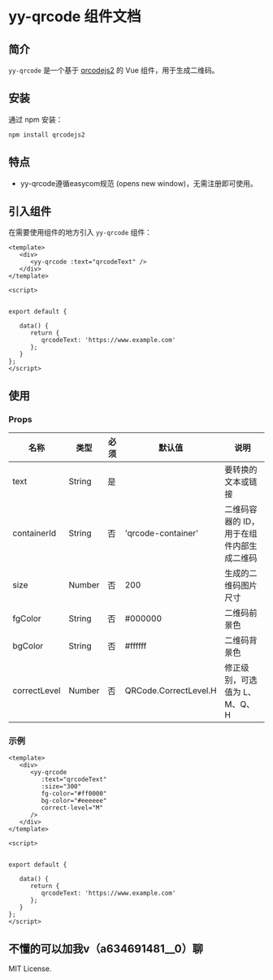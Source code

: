 # yy-qrcode 组件文档

## 简介

`yy-qrcode` 是一个基于 [qrcodejs2](https://github.com/davidshimjs/qrcodejs) 的 Vue 组件，用于生成二维码。

## 安装

通过 npm 安装：

```bash
npm install qrcodejs2 
```

## 特点
- yy-qrcode遵循easycom规范 (opens new window)，无需注册即可使用。

## 引入组件

在需要使用组件的地方引入 `yy-qrcode` 组件：

```vue
<template>
   <div>
      <yy-qrcode :text="qrcodeText" />
   </div>
</template>

<script>


export default {
 
   data() {
      return {
         qrcodeText: 'https://www.example.com'
      };
   }
};
</script>
```

## 使用

### Props

|名称|类型|必须|默认值|说明|
|---|---|---|---|---|
|text|String|是| |要转换的文本或链接|
|containerId|String|否|'qrcode-container'|二维码容器的 ID，用于在组件内部生成二维码|
|size|Number|否|200|生成的二维码图片尺寸|
|fgColor|String|否|#000000|二维码前景色|
|bgColor|String|否|#ffffff|二维码背景色|
|correctLevel|Number|否|QRCode.CorrectLevel.H|修正级别，可选值为 L、M、Q、H|

### 示例

```vue
<template>
   <div>
      <yy-qrcode 
         :text="qrcodeText" 
         :size="300" 
         fg-color="#ff0000" 
         bg-color="#eeeeee" 
         correct-level="M" 
      />
   </div>
</template>

<script>


export default {

   data() {
      return {
         qrcodeText: 'https://www.example.com'
      };
   }
};
</script>
```

## 不懂的可以加我v（a634691481__0）聊

MIT License.